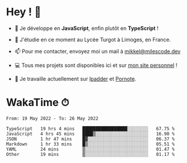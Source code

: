 # Hey ! 🌃

- 🔭 Je développe en **JavaScript**, enfin plutôt en **TypeScript** !

- 🌱 J'étudie en ce moment au Lycée Turgot à Limoges, en France.

- 📫 Pour me contacter, envoyez moi un mail à <a href="mailto:mikkel@milescode.dev">mikkel@milescode.dev</a>

- 💻 Tous mes projets sont disponibles ici et sur <a href="https://www.vexcited.ml">mon site personnel</a> !

- 👀 Je travaille actuellement sur [lpadder](https://github.com/Vexcited/lpadder) et [Pornote](https://github.com/Vexcited/Pornote).

# WakaTime ⏱

<!--START_SECTION:waka-->

```text
From: 19 May 2022 - To: 26 May 2022

TypeScript   19 hrs 4 mins   █████████████████░░░░░░░░   67.75 %
JavaScript   4 hrs 45 mins   ████▒░░░░░░░░░░░░░░░░░░░░   16.90 %
JSON         1 hr 47 mins    █▓░░░░░░░░░░░░░░░░░░░░░░░   06.37 %
Markdown     1 hr 33 mins    █▒░░░░░░░░░░░░░░░░░░░░░░░   05.51 %
YAML         24 mins         ▒░░░░░░░░░░░░░░░░░░░░░░░░   01.47 %
Other        19 mins         ▒░░░░░░░░░░░░░░░░░░░░░░░░   01.17 %
```

<!--END_SECTION:waka-->
